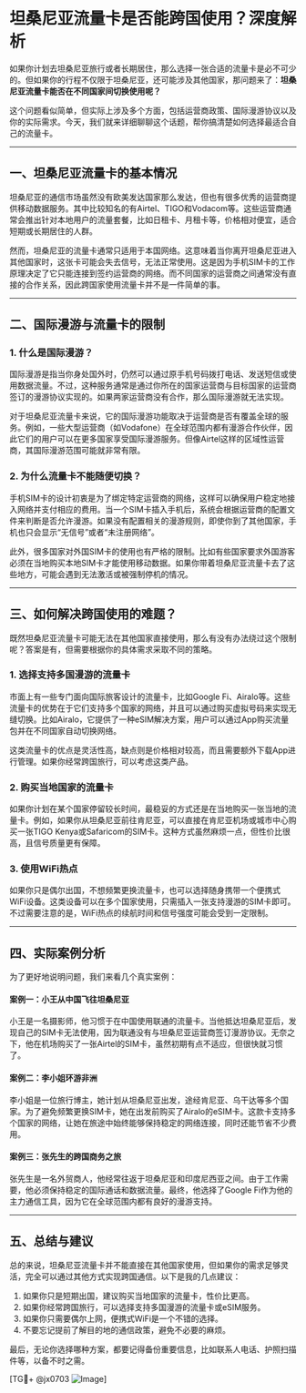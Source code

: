 # 坦桑尼亚流量卡是否能跨国使用？深度解析

如果你计划去坦桑尼亚旅行或者长期居住，那么选择一张合适的流量卡是必不可少的。但如果你的行程不仅限于坦桑尼亚，还可能涉及其他国家，那问题来了：**坦桑尼亚流量卡能否在不同国家间切换使用呢？**

这个问题看似简单，但实际上涉及多个方面，包括运营商政策、国际漫游协议以及你的实际需求。今天，我们就来详细聊聊这个话题，帮你搞清楚如何选择最适合自己的流量卡。

---

## **一、坦桑尼亚流量卡的基本情况**

坦桑尼亚的通信市场虽然没有欧美发达国家那么发达，但也有很多优秀的运营商提供移动数据服务。其中比较知名的有Airtel、TIGO和Vodacom等。这些运营商通常会推出针对本地用户的流量套餐，比如日租卡、月租卡等，价格相对便宜，适合短期或长期居住的人群。

然而，坦桑尼亚的流量卡通常只适用于本国网络。这意味着当你离开坦桑尼亚进入其他国家时，这张卡可能会失去信号，无法正常使用。这是因为手机SIM卡的工作原理决定了它只能连接到签约运营商的网络。而不同国家的运营商之间通常没有直接的合作关系，因此跨国家使用流量卡并不是一件简单的事。

---

## **二、国际漫游与流量卡的限制**

### 1. **什么是国际漫游？**
国际漫游是指当你身处国外时，仍然可以通过原手机号码拨打电话、发送短信或使用数据流量。不过，这种服务通常是通过你所在的国家运营商与目标国家的运营商签订的漫游协议实现的。如果两家运营商没有合作，那么国际漫游就无法实现。

对于坦桑尼亚流量卡来说，它的国际漫游功能取决于运营商是否有覆盖全球的服务。例如，一些大型运营商（如Vodafone）在全球范围内都有漫游合作伙伴，因此它们的用户可以在更多国家享受国际漫游服务。但像Airtel这样的区域性运营商，其国际漫游范围可能就非常有限。

### 2. **为什么流量卡不能随便切换？**
手机SIM卡的设计初衷是为了绑定特定运营商的网络，这样可以确保用户稳定地接入网络并支付相应的费用。当一个SIM卡插入手机后，系统会根据运营商的配置文件来判断是否允许漫游。如果没有配置相关的漫游规则，即使你到了其他国家，手机也只会显示“无信号”或者“未注册网络”。

此外，很多国家对外国SIM卡的使用也有严格的限制。比如有些国家要求外国游客必须在当地购买本地SIM卡才能使用移动数据。如果你带着坦桑尼亚流量卡去了这些地方，可能会遇到无法激活或被强制停机的情况。

---

## **三、如何解决跨国使用的难题？**

既然坦桑尼亚流量卡可能无法在其他国家直接使用，那么有没有办法绕过这个限制呢？答案是有，但需要根据你的具体需求采取不同的策略。

### 1. **选择支持多国漫游的流量卡**
市面上有一些专门面向国际旅客设计的流量卡，比如Google Fi、Airalo等。这些流量卡的优势在于它们支持多个国家的网络，并且可以通过购买虚拟号码来实现无缝切换。比如Airalo，它提供了一种eSIM解决方案，用户可以通过App购买流量包并在不同国家自动切换网络。

这类流量卡的优点是灵活性高，缺点则是价格相对较高，而且需要额外下载App进行管理。如果你经常跨国旅行，可以考虑这类产品。

### 2. **购买当地国家的流量卡**
如果你计划在某个国家停留较长时间，最稳妥的方式还是在当地购买一张当地的流量卡。例如，如果你从坦桑尼亚前往肯尼亚，可以直接在肯尼亚机场或城市中心购买一张TIGO Kenya或Safaricom的SIM卡。这种方式虽然麻烦一点，但性价比很高，且信号质量更有保障。

### 3. **使用WiFi热点**
如果你只是偶尔出国，不想频繁更换流量卡，也可以选择随身携带一个便携式WiFi设备。这类设备可以在多个国家使用，只需插入一张支持漫游的SIM卡即可。不过需要注意的是，WiFi热点的续航时间和信号强度可能会受到一定限制。

---

## **四、实际案例分析**

为了更好地说明问题，我们来看几个真实案例：

#### 案例一：小王从中国飞往坦桑尼亚
小王是一名摄影师，他习惯于在中国使用联通的流量卡。当他抵达坦桑尼亚后，发现自己的SIM卡无法使用，因为联通没有与坦桑尼亚运营商签订漫游协议。无奈之下，他在机场购买了一张Airtel的SIM卡，虽然初期有点不适应，但很快就习惯了。

#### 案例二：李小姐环游非洲
李小姐是一位旅行博主，她计划从坦桑尼亚出发，途经肯尼亚、乌干达等多个国家。为了避免频繁更换SIM卡，她在出发前购买了Airalo的eSIM卡。这款卡支持多个国家的网络，让她在旅途中始终能够保持稳定的网络连接，同时还能节省不少费用。

#### 案例三：张先生的跨国商务之旅
张先生是一名外贸商人，他经常往返于坦桑尼亚和印度尼西亚之间。由于工作需要，他必须保持稳定的国际通话和数据流量。最终，他选择了Google Fi作为他的主力通信工具，因为它在全球范围内都有良好的漫游支持。

---

## **五、总结与建议**

总的来说，坦桑尼亚流量卡并不能直接在其他国家使用，但如果你的需求足够灵活，完全可以通过其他方式实现跨国通信。以下是我的几点建议：

1. 如果你只是短期出国，建议购买当地国家的流量卡，性价比更高。
2. 如果你经常跨国旅行，可以选择支持多国漫游的流量卡或eSIM服务。
3. 如果你只需要偶尔上网，便携式WiFi是一个不错的选择。
4. 不要忘记提前了解目的地的通信政策，避免不必要的麻烦。

最后，无论你选择哪种方案，都要记得备份重要信息，比如联系人电话、护照扫描件等，以备不时之需。

[TG💪+ @jx0703 ![Image](https://github.com/user-attachments/assets/dbca1d08-cadb-493c-b0ec-ad6f7a83f270)]